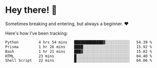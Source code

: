 # Hey there! 👋
Sometimes breaking and entering, but always a beginner. ❤️

Here's how I've been tracking:
<!--START_SECTION:waka-->

```txt
Python         4 hrs 54 mins   █████████████▓░░░░░░░░░░░   54.39 %
Prisma         1 hr 26 mins    ████░░░░░░░░░░░░░░░░░░░░░   15.92 %
Bash           1 hr 21 mins    ███▓░░░░░░░░░░░░░░░░░░░░░   15.02 %
HTML           23 mins         █░░░░░░░░░░░░░░░░░░░░░░░░   04.40 %
Shell Script   22 mins         █░░░░░░░░░░░░░░░░░░░░░░░░   04.06 %
```

<!--END_SECTION:waka-->
